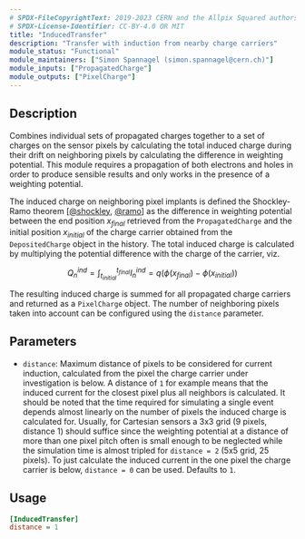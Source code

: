 ```yaml
---
# SPDX-FileCopyrightText: 2019-2023 CERN and the Allpix Squared authors
# SPDX-License-Identifier: CC-BY-4.0 OR MIT
title: "InducedTransfer"
description: "Transfer with induction from nearby charge carriers"
module_status: "Functional"
module_maintainers: ["Simon Spannagel (simon.spannagel@cern.ch)"]
module_inputs: ["PropagatedCharge"]
module_outputs: ["PixelCharge"]
---
```


## Description
Combines individual sets of propagated charges together to a set of charges on the sensor pixels by calculating the total induced charge during their drift on neighboring pixels by calculating the difference in weighting potential.
This module requires a propagation of both electrons and holes in order to produce sensible results and only works in the presence of a weighting potential.

The induced charge on neighboring pixel implants is defined the Shockley-Ramo theorem \[[@shockley], [@ramo]\] as the difference in weighting potential between the end position $`x_{final}`$ retrieved from the `PropagatedCharge` and the initial position $`x_{initial}`$ of the charge carrier obtained from the `DepositedCharge` object in the history.
The total induced charge is calculated by multiplying the potential difference with the charge of the carrier, viz.

```math
Q_n^{ind} = \int_{t_{initial}}^{t_{final}} I_n^{ind} = q \left( \phi (x_{final}) - \phi(x_{initial}) \right)
```

The resulting induced charge is summed for all propagated charge carriers and returned as a `PixelCharge` object. The number of neighboring pixels taken into account can be configured using the `distance` parameter.

## Parameters
* `distance`: Maximum distance of pixels to be considered for current induction, calculated from the pixel the charge carrier under investigation is below. A distance of `1` for example means that the induced current for the closest pixel plus all neighbors is calculated. It should be noted that the time required for simulating a single event depends almost linearly on the number of pixels the induced charge is calculated for. Usually, for Cartesian sensors a 3x3 grid (9 pixels, distance 1) should suffice since the weighting potential at a distance of more than one pixel pitch often is small enough to be neglected while the simulation time is almost tripled for `distance = 2` (5x5 grid, 25 pixels). To just calculate the induced current in the one pixel the charge carrier is below, `distance = 0` can be used. Defaults to `1`.

## Usage
```ini
[InducedTransfer]
distance = 1
```

[@shockley]: https://doi.org/10.1063/1.1710367
[@ramo]: https://doi.org/10.1109/JRPROC.1939.228757

